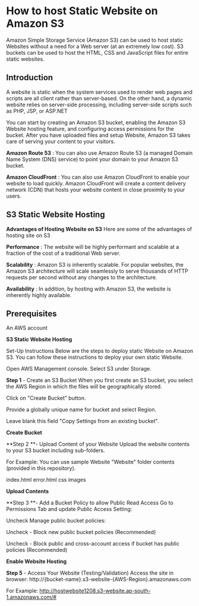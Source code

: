 # How to host Static Website on Amazon S3 

Amazon Simple Storage Service (Amazon S3) can be used to host static Websites without a need for a Web server (at an extremely low cost). S3 buckets can be used to host the HTML, CSS and JavaScript files for entire static websites.

## **Introduction**
A website is static when the system services used to render web pages and scripts are all client rather than server-based. On the other hand, a dynamic website relies on server-side processing, including server-side scripts such as PHP, JSP, or ASP.NET



You can start by creating an Amazon S3 bucket, enabling the Amazon S3 Website hosting feature, and configuring access permissions for the bucket. After you have uploaded files and setup Website, Amazon S3 takes care of serving your content to your visitors.

**Amazon Route 53** : You can also use Amazon Route 53 (a managed Domain Name System (DNS) service) to point your domain to your Amazon S3 bucket.

**Amazon CloudFront** : You can also use Amazon CloudFront to enable your website to load quickly. Amazon CloudFront will create a content delivery network (CDN) that hosts your website content in close proximity to your users.


## **S3 Static Website Hosting**

**Advantages of Hosting Website on S3**
Here are some of the advantages of hosting site on S3

**Performance** : The website will be highly performant and scalable at a fraction of the cost of a traditional Web server.

**Scalability** : Amazon S3 is inherently scalable. For popular websites, the Amazon S3 architecture will scale seamlessly to serve thousands of HTTP requests per second without any changes to the architecture.

**Availability** : In addition, by hosting with Amazon S3, the website is inherently highly available.

## **Prerequisites**
An AWS account

**S3 Static Website Hosting**

Set-Up Instructions
Below are the steps to deploy static Website on Amazon S3. You can follow these instructions to deploy your own static Website.

Open AWS Management console. Select S3 under Storage.

**Step 1** - Create an S3 Bucket
When you first create an S3 bucket, you select the AWS Region in which the files will be geographically stored.

Click on "Create Bucket" button.

Provide a globally unique name for bucket and select Region.

Leave blank this field "Copy Settings from an existing bucket".


**Create Bucket**

**Step 2 **- Upload Content of your Website
Upload the website contents to your S3 bucket including sub-folders.

For Example: You can use sample Website "Website" folder contents (provided in this repository).

index.html
error.html
css
images

**Upload Contents**

**Step 3 **- Add a Bucket Policy to allow Public Read Access
Go to Permissions Tab and update Public Access Setting:

Uncheck Manage public bucket policies:

Uncheck - Block new public bucket policies (Recommended)

Uncheck - Block public and cross-account access if bucket has public policies (Recommended)




**Enable Website Hosting**

**Step 5** - Access Your Website (Testing/Validation)
Access the site in browser: http://{bucket-name}.s3-website-{AWS-Region}.amazonaws.com

For Example: http://hostwebsite1208.s3-website.ap-south-1.amazonaws.com/#

